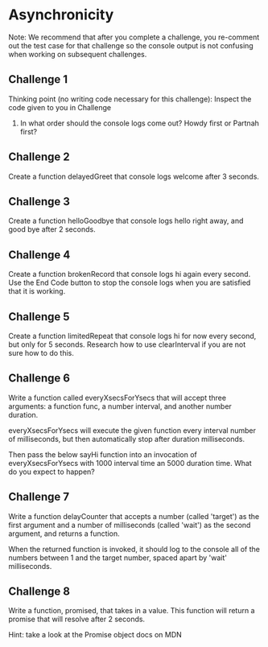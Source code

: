 # Asynchronicity
Note: We recommend that after you complete a challenge, you re-comment out the test case for that challenge so the console output is not confusing when working on subsequent challenges.

## Challenge 1
Thinking point (no writing code necessary for this challenge): Inspect the code given to you in Challenge
1. In what order should the console logs come out? Howdy first or Partnah first?

## Challenge 2
Create a function delayedGreet that console logs welcome after 3 seconds.

## Challenge 3
Create a function helloGoodbye that console logs hello right away, and good bye after 2 seconds.

## Challenge 4
Create a function brokenRecord that console logs hi again every second. Use the End Code button to stop the console logs when you are satisfied that it is working.

## Challenge 5
Create a function limitedRepeat that console logs hi for now every second, but only for 5 seconds. Research how to use clearInterval if you are not sure how to do this.

## Challenge 6
Write a function called everyXsecsForYsecs that will accept three arguments: a function func, a number interval, and another number duration.

everyXsecsForYsecs will execute the given function every interval number of milliseconds, but then automatically stop after duration milliseconds.

Then pass the below sayHi function into an invocation of everyXsecsForYsecs with 1000 interval time an 5000 duration time.
What do you expect to happen?

## Challenge 7
Write a function delayCounter that accepts a number (called 'target') as the first argument and a number of milliseconds (called 'wait') as the second argument, and returns a function.

When the returned function is invoked, it should log to the console all of the numbers between 1 and the target number, spaced apart by 'wait' milliseconds.

## Challenge 8
Write a function, promised, that takes in a value. This function will return a promise that will resolve after 2 seconds.

Hint: take a look at the Promise object docs on MDN
